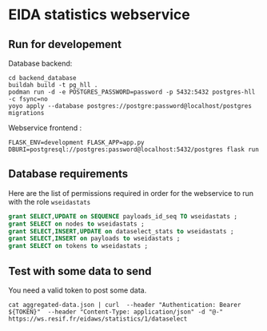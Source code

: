 # EIDA statistics webservice

## Run for developement

Database backend: 

    cd backend_database
    buildah build -t pg_hll .
    podman run -d -e POSTGRES_PASSWORD=password -p 5432:5432 postgres-hll -c fsync=no
    yoyo apply --database postgres://postgre:password@localhost/postgres migrations
    
Webservice frontend :
    
    FLASK_ENV=development FLASK_APP=app.py DBURI=postgresql://postgres:password@localhost:5432/postgres flask run

## Database requirements

Here are the list of permissions required in order for the webservice to run with the role `wseidastats`

``` sql
grant SELECT,UPDATE on SEQUENCE payloads_id_seq TO wseidastats ;
grant SELECT on nodes to wseidastats ;
grant SELECT,INSERT,UPDATE on dataselect_stats to wseidastats ;
grant SELECT,INSERT on payloads to wseidastats ;
grant SELECT on tokens to wseidastats ;
```

## Test with some data to send

You need a valid token to post some data.

    cat aggregated-data.json | curl  --header "Authentication: Bearer ${TOKEN}"  --header "Content-Type: application/json" -d "@-" https://ws.resif.fr/eidaws/statistics/1/dataselect
